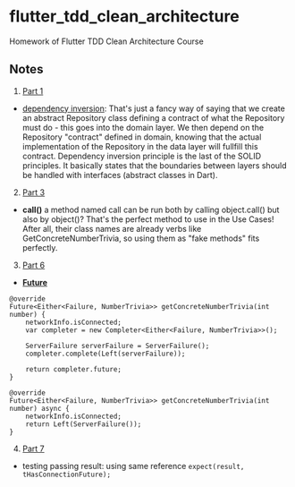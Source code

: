 # flutter_tdd_clean_architecture

Homework of Flutter TDD Clean Architecture Course


## Notes

1. [Part 1](https://resocoder.com/2019/08/27/flutter-tdd-clean-architecture-course-1-explanation-project-structure/)

- [dependency inversion](https://en.wikipedia.org/wiki/Dependency_inversion_principle): That's just a fancy way of saying that we create an abstract Repository class defining a contract of what the Repository must do - this goes into the domain layer. We then depend on the Repository "contract" defined in domain, knowing that the actual implementation of the Repository in the data layer will fullfill this contract.
Dependency inversion principle is the last of the SOLID principles. It basically states that the boundaries between layers should be handled with interfaces (abstract classes in Dart).


2. [Part 3](https://resocoder.com/2019/09/02/flutter-tdd-clean-architecture-course-3-domain-layer-refactoring/)

- **call()** a method named call can be run both by calling object.call() but also by object()? That's the perfect method to use in the Use Cases! After all, their class names are already verbs like GetConcreteNumberTrivia, so using them as "fake methods" fits perfectly.

3. [Part 6](https://resocoder.com/2019/09/19/flutter-tdd-clean-architecture-course-6-repository-implementation/)

- [**Future**](https://stackoverflow.com/questions/18423691/dart-how-to-create-a-future-to-return-in-your-own-functions)
```
@override
Future<Either<Failure, NumberTrivia>> getConcreteNumberTrivia(int number) {
    networkInfo.isConnected;
    var completer = new Completer<Either<Failure, NumberTrivia>>();

    ServerFailure serverFailure = ServerFailure();
    completer.complete(Left(serverFailure));

    return completer.future;
}
```

```
@override
Future<Either<Failure, NumberTrivia>> getConcreteNumberTrivia(int number) async {
    networkInfo.isConnected;
    return Left(ServerFailure());
}
```

4. [Part 7]()

- testing passing result: using same reference `expect(result, tHasConnectionFuture);`
 
